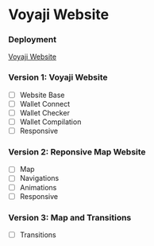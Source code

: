 # Voyaji Website

### Deployment

[Voyaji Website](https://voyaji-website.vercel.app/)

### Version 1: Voyaji Website

- [ ] Website Base
- [ ] Wallet Connect
- [ ] Wallet Checker
- [ ] Wallet Compilation
- [ ] Responsive

### Version 2: Reponsive Map Website

- [ ] Map
- [ ] Navigations
- [ ] Animations
- [ ] Responsive

### Version 3: Map and Transitions

- [ ] Transitions
